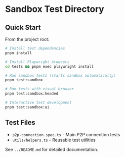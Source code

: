 # Sandbox Test Directory

## Quick Start

From the project root:

```bash
# Install test dependencies
pnpm install

# Install Playwright browsers
cd tests && pnpm exec playwright install

# Run sandbox tests (starts sandbox automatically)
pnpm test:sandbox

# Run tests with visual browser
pnpm test:sandbox:headed

# Interactive test development
pnpm test:sandbox:ui
```

## Test Files

- `p2p-connection.spec.ts` - Main P2P connection tests
- `utils/helpers.ts` - Reusable test utilities

See `../README.md` for detailed documentation.
